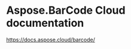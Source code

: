 Aspose.BarCode Cloud documentation
==================================

<https://docs.aspose.cloud/barcode/>
